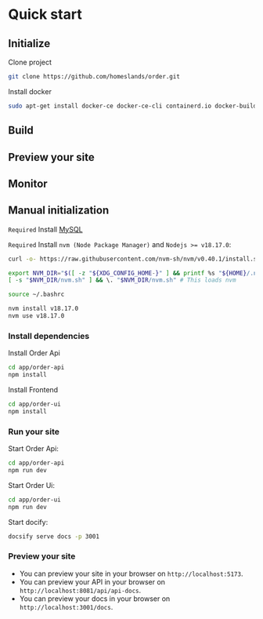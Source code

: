 # Quick start

## Initialize

Clone project

```bash
git clone https://github.com/homeslands/order.git
```

Install docker

```bash
sudo apt-get install docker-ce docker-ce-cli containerd.io docker-buildx-plugin docker-compose-plugin
```
## Build

## Preview your site
## Monitor
## Manual initialization

`Required` Install [MySQL](https://dev.mysql.com/downloads/workbench/)

`Required` Install `nvm (Node Package Manager)` and `Nodejs >= v18.17.0`:

```bash
curl -o- https://raw.githubusercontent.com/nvm-sh/nvm/v0.40.1/install.sh | bash
```

```bash
export NVM_DIR="$([ -z "${XDG_CONFIG_HOME-}" ] && printf %s "${HOME}/.nvm" || printf %s "${XDG_CONFIG_HOME}/nvm")"
[ -s "$NVM_DIR/nvm.sh" ] && \. "$NVM_DIR/nvm.sh" # This loads nvm
```

```bash
source ~/.bashrc
```

```bash
nvm install v18.17.0
nvm use v18.17.0
```

### Install dependencies

Install Order Api

```bash
cd app/order-api
npm install
```

Install Frontend

```bash
cd app/order-ui
npm install
```

### Run your site

Start Order Api:

```bash
cd app/order-api
npm run dev
```

Start Order Ui:

```bash
cd app/order-ui
npm run dev
```

Start docify:

```bash
docsify serve docs -p 3001
```

### Preview your site

- You can preview your site in your browser on `http://localhost:5173`.
- You can preview your API in your browser on `http://localhost:8081/api/api-docs`.
- You can preview your docs in your browser on `http://localhost:3001/docs`.